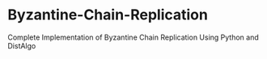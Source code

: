 # Byzantine-Chain-Replication
Complete Implementation of Byzantine Chain Replication Using Python and DistAlgo
